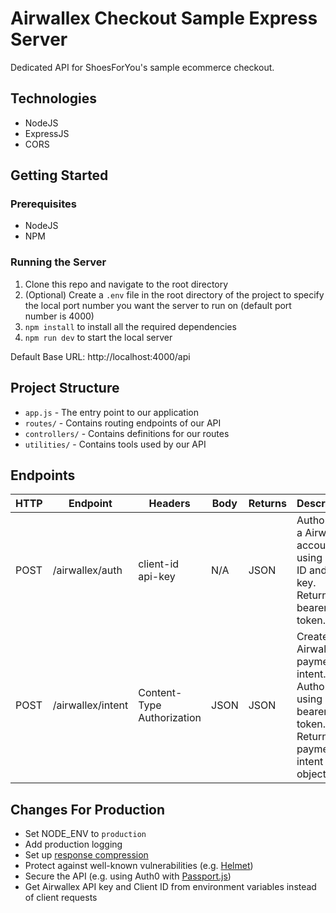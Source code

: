 # Airwallex Checkout Sample Express Server 
Dedicated API for ShoesForYou's sample ecommerce checkout.

## Technologies
- NodeJS
- ExpressJS
- CORS

## Getting Started

### Prerequisites
- NodeJS
- NPM

### Running the Server
1. Clone this repo and navigate to the root directory
2. (Optional) Create a `.env` file in the root directory of the project to specify the local port number you want the server to run on (default port number is 4000)
2. `npm install` to install all the required dependencies
3. `npm run dev` to start the local server

Default Base URL: http://localhost:4000/api

## Project Structure
- `app.js` - The entry point to our application
- `routes/` - Contains routing endpoints of our API
- `controllers/` - Contains definitions for our routes
- `utilities/` - Contains tools used by our API

## Endpoints
| HTTP | Endpoint          | Headers                    | Body | Returns | Description                                                                                         |
|------|-------------------|----------------------------|------|---------|-----------------------------------------------------------------------------------------------------|
| POST | /airwallex/auth   | client-id api-key          | N/A  | JSON    | Authorises a Airwallex account using client ID and API key. Returns a bearer token.                 |
| POST | /airwallex/intent | Content-Type Authorization | JSON | JSON    | Creates a Airwallex payment intent. Authorized using bearer token. Returns a payment intent object. |

## Changes For Production
- Set NODE_ENV to `production`
- Add production logging
- Set up [response compression](http://expressjs.com/en/resources/middleware/compression.html)
- Protect against well-known vulnerabilities (e.g. [Helmet](https://www.npmjs.com/package/helmet))
- Secure the API (e.g. using Auth0 with [Passport.js](http://www.passportjs.org/))
- Get Airwallex API key and Client ID from environment variables instead of client requests

